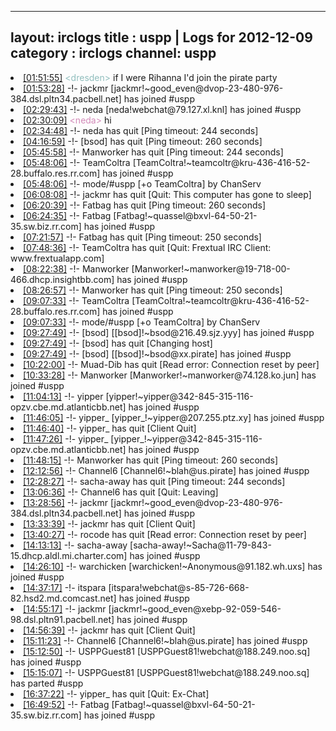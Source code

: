 
---
layout: irclogs
title : uspp | Logs for 2012-12-09
category : irclogs
channel: uspp
---
<li class="logitem"><a href="#01:51:55" name="01:51:55" class="time">[01:51:55]</a> <span class="person" style="color:#90bebd">&lt;dresden&gt;</span> if I were Rihanna I'd join the pirate party </li>
<li class="logitem"><a href="#01:53:28" name="01:53:28" class="time">[01:53:28]</a> -!- <span class="join">jackmr</span> [jackmr!~good_even@dvop-23-480-976-384.dsl.pltn34.pacbell.net] has joined #uspp </li>
<li class="logitem"><a href="#02:29:43" name="02:29:43" class="time">[02:29:43]</a> -!- <span class="join">neda</span> [neda!webchat@79.127.xl.knl] has joined #uspp </li>
<li class="logitem"><a href="#02:30:09" name="02:30:09" class="time">[02:30:09]</a> <span class="person" style="color:#d38ab9">&lt;neda&gt;</span> hi </li>
<li class="logitem"><a href="#02:34:48" name="02:34:48" class="time">[02:34:48]</a> -!- <span class="quit">neda</span> has quit [Ping timeout: 244 seconds] </li>
<li class="logitem"><a href="#04:16:59" name="04:16:59" class="time">[04:16:59]</a> -!- <span class="quit">[bsod]</span> has quit [Ping timeout: 260 seconds] </li>
<li class="logitem"><a href="#05:45:58" name="05:45:58" class="time">[05:45:58]</a> -!- <span class="quit">Manworker</span> has quit [Ping timeout: 244 seconds] </li>
<li class="logitem"><a href="#05:48:06" name="05:48:06" class="time">[05:48:06]</a> -!- <span class="join">TeamColtra</span> [TeamColtra!~teamcoltr@kru-436-416-52-28.buffalo.res.rr.com] has joined #uspp </li>
<li class="logitem"><a href="#05:48:06" name="05:48:06" class="time">[05:48:06]</a> -!- mode/<span class="mode">#uspp</span> [+o TeamColtra] by ChanServ </li>
<li class="logitem"><a href="#06:08:08" name="06:08:08" class="time">[06:08:08]</a> -!- <span class="quit">jackmr</span> has quit [Quit: This computer has gone to sleep] </li>
<li class="logitem"><a href="#06:20:39" name="06:20:39" class="time">[06:20:39]</a> -!- <span class="quit">Fatbag</span> has quit [Ping timeout: 260 seconds] </li>
<li class="logitem"><a href="#06:24:35" name="06:24:35" class="time">[06:24:35]</a> -!- <span class="join">Fatbag</span> [Fatbag!~quassel@bxvl-64-50-21-35.sw.biz.rr.com] has joined #uspp </li>
<li class="logitem"><a href="#07:21:57" name="07:21:57" class="time">[07:21:57]</a> -!- <span class="quit">Fatbag</span> has quit [Ping timeout: 250 seconds] </li>
<li class="logitem"><a href="#07:48:36" name="07:48:36" class="time">[07:48:36]</a> -!- <span class="quit">TeamColtra</span> has quit [Quit: Frextual IRC Client: www.frextualapp.com] </li>
<li class="logitem"><a href="#08:22:38" name="08:22:38" class="time">[08:22:38]</a> -!- <span class="join">Manworker</span> [Manworker!~manworker@19-718-00-466.dhcp.insightbb.com] has joined #uspp </li>
<li class="logitem"><a href="#08:26:57" name="08:26:57" class="time">[08:26:57]</a> -!- <span class="quit">Manworker</span> has quit [Ping timeout: 250 seconds] </li>
<li class="logitem"><a href="#09:07:33" name="09:07:33" class="time">[09:07:33]</a> -!- <span class="join">TeamColtra</span> [TeamColtra!~teamcoltr@kru-436-416-52-28.buffalo.res.rr.com] has joined #uspp </li>
<li class="logitem"><a href="#09:07:33" name="09:07:33" class="time">[09:07:33]</a> -!- mode/<span class="mode">#uspp</span> [+o TeamColtra] by ChanServ </li>
<li class="logitem"><a href="#09:27:49" name="09:27:49" class="time">[09:27:49]</a> -!- <span class="join">[bsod]</span> [[bsod]!~bsod@216.49.sjz.yyy] has joined #uspp </li>
<li class="logitem"><a href="#09:27:49" name="09:27:49" class="time">[09:27:49]</a> -!- <span class="quit">[bsod]</span> has quit [Changing host] </li>
<li class="logitem"><a href="#09:27:49" name="09:27:49" class="time">[09:27:49]</a> -!- <span class="join">[bsod]</span> [[bsod]!~bsod@xx.pirate] has joined #uspp </li>
<li class="logitem"><a href="#10:22:00" name="10:22:00" class="time">[10:22:00]</a> -!- <span class="quit">Muad-Dib</span> has quit [Read error: Connection reset by peer] </li>
<li class="logitem"><a href="#10:33:28" name="10:33:28" class="time">[10:33:28]</a> -!- <span class="join">Manworker</span> [Manworker!~manworker@74.128.ko.jun] has joined #uspp </li>
<li class="logitem"><a href="#11:04:13" name="11:04:13" class="time">[11:04:13]</a> -!- <span class="join">yipper</span> [yipper!~yipper@342-845-315-116-opzv.cbe.md.atlanticbb.net] has joined #uspp </li>
<li class="logitem"><a href="#11:46:05" name="11:46:05" class="time">[11:46:05]</a> -!- <span class="join">yipper_</span> [yipper_!~yipper@207.255.ptz.xy] has joined #uspp </li>
<li class="logitem"><a href="#11:46:40" name="11:46:40" class="time">[11:46:40]</a> -!- <span class="quit">yipper_</span> has quit [Client Quit] </li>
<li class="logitem"><a href="#11:47:26" name="11:47:26" class="time">[11:47:26]</a> -!- <span class="join">yipper_</span> [yipper_!~yipper@342-845-315-116-opzv.cbe.md.atlanticbb.net] has joined #uspp </li>
<li class="logitem"><a href="#11:48:15" name="11:48:15" class="time">[11:48:15]</a> -!- <span class="quit">Manworker</span> has quit [Ping timeout: 260 seconds] </li>
<li class="logitem"><a href="#12:12:56" name="12:12:56" class="time">[12:12:56]</a> -!- <span class="join">Channel6</span> [Channel6!~blah@us.pirate] has joined #uspp </li>
<li class="logitem"><a href="#12:28:27" name="12:28:27" class="time">[12:28:27]</a> -!- <span class="quit">sacha-away</span> has quit [Ping timeout: 244 seconds] </li>
<li class="logitem"><a href="#13:06:36" name="13:06:36" class="time">[13:06:36]</a> -!- <span class="quit">Channel6</span> has quit [Quit: Leaving] </li>
<li class="logitem"><a href="#13:28:56" name="13:28:56" class="time">[13:28:56]</a> -!- <span class="join">jackmr</span> [jackmr!~good_even@dvop-23-480-976-384.dsl.pltn34.pacbell.net] has joined #uspp </li>
<li class="logitem"><a href="#13:33:39" name="13:33:39" class="time">[13:33:39]</a> -!- <span class="quit">jackmr</span> has quit [Client Quit] </li>
<li class="logitem"><a href="#13:40:27" name="13:40:27" class="time">[13:40:27]</a> -!- <span class="quit">rocode</span> has quit [Read error: Connection reset by peer] </li>
<li class="logitem"><a href="#14:13:13" name="14:13:13" class="time">[14:13:13]</a> -!- <span class="join">sacha-away</span> [sacha-away!~Sacha@11-79-843-15.dhcp.aldl.mi.charter.com] has joined #uspp </li>
<li class="logitem"><a href="#14:26:10" name="14:26:10" class="time">[14:26:10]</a> -!- <span class="join">warchicken</span> [warchicken!~Anonymous@91.182.wh.uxs] has joined #uspp </li>
<li class="logitem"><a href="#14:37:17" name="14:37:17" class="time">[14:37:17]</a> -!- <span class="join">itspara</span> [itspara!webchat@s-85-726-668-82.hsd2.md.comcast.net] has joined #uspp </li>
<li class="logitem"><a href="#14:55:17" name="14:55:17" class="time">[14:55:17]</a> -!- <span class="join">jackmr</span> [jackmr!~good_even@xebp-92-059-546-98.dsl.pltn91.pacbell.net] has joined #uspp </li>
<li class="logitem"><a href="#14:56:39" name="14:56:39" class="time">[14:56:39]</a> -!- <span class="quit">jackmr</span> has quit [Client Quit] </li>
<li class="logitem"><a href="#15:11:23" name="15:11:23" class="time">[15:11:23]</a> -!- <span class="join">Channel6</span> [Channel6!~blah@us.pirate] has joined #uspp </li>
<li class="logitem"><a href="#15:12:50" name="15:12:50" class="time">[15:12:50]</a> -!- <span class="join">USPPGuest81</span> [USPPGuest81!webchat@188.249.noo.sq] has joined #uspp </li>
<li class="logitem"><a href="#15:15:07" name="15:15:07" class="time">[15:15:07]</a> -!- <span class="part">USPPGuest81</span> [USPPGuest81!webchat@188.249.noo.sq] has parted #uspp </li>
<li class="logitem"><a href="#16:37:22" name="16:37:22" class="time">[16:37:22]</a> -!- <span class="quit">yipper_</span> has quit [Quit: Ex-Chat] </li>
<li class="logitem"><a href="#16:49:52" name="16:49:52" class="time">[16:49:52]</a> -!- <span class="join">Fatbag</span> [Fatbag!~quassel@bxvl-64-50-21-35.sw.biz.rr.com] has joined #uspp </li>


